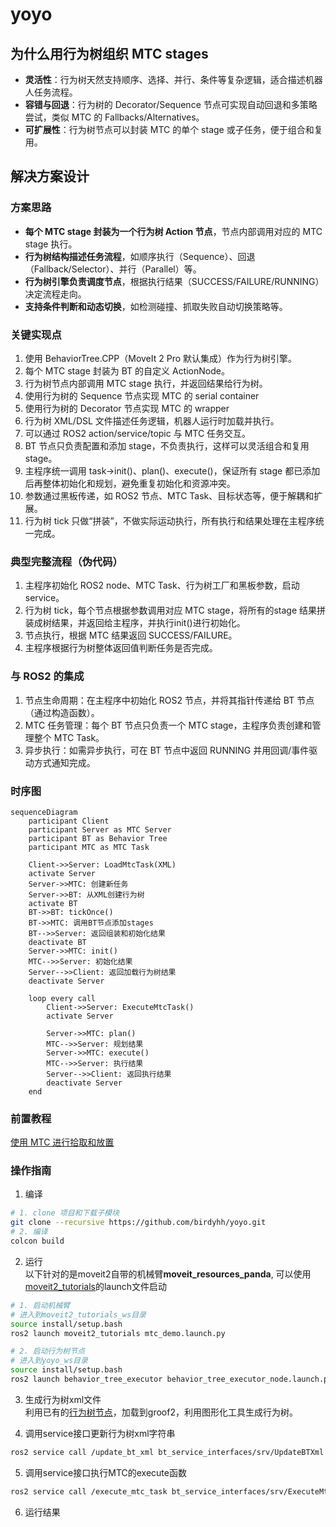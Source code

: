# yoyo

## 为什么用行为树组织 MTC stages

* **灵活性**：行为树天然支持顺序、选择、并行、条件等复杂逻辑，适合描述机器人任务流程。
* **容错与回退**：行为树的 Decorator/Sequence 节点可实现自动回退和多策略尝试，类似 MTC 的 Fallbacks/Alternatives。
* **可扩展性**：行为树节点可以封装 MTC 的单个 stage 或子任务，便于组合和复用。

## 解决方案设计

### 方案思路
* **每个 MTC stage 封装为一个行为树 Action 节点**，节点内部调用对应的 MTC stage 执行。
* **行为树结构描述任务流程**，如顺序执行（Sequence）、回退（Fallback/Selector）、并行（Parallel）等。
* **行为树引擎负责调度节点**，根据执行结果（SUCCESS/FAILURE/RUNNING）决定流程走向。
* **支持条件判断和动态切换**，如检测碰撞、抓取失败自动切换策略等。

### 关键实现点

1. 使用 BehaviorTree.CPP（MoveIt 2 Pro 默认集成）作为行为树引擎。
2. 每个 MTC stage 封装为 BT 的自定义 ActionNode。
3. 行为树节点内部调用 MTC stage 执行，并返回结果给行为树。
4. 使用行为树的 Sequence 节点实现 MTC 的 serial container
5. 使用行为树的 Decorator 节点实现 MTC 的 wrapper
6. 行为树 XML/DSL 文件描述任务逻辑，机器人运行时加载并执行。
7. 可以通过 ROS2 action/service/topic 与 MTC 任务交互。
8. BT 节点只负责配置和添加 stage，不负责执行，这样可以灵活组合和复用 stage。
9. 主程序统一调用 task->init()、plan()、execute()，保证所有 stage 都已添加后再整体初始化和规划，避免重复初始化和资源冲突。
10. 参数通过黑板传递，如 ROS2 节点、MTC Task、目标状态等，便于解耦和扩展。
11. 行为树 tick 只做“拼装”，不做实际运动执行，所有执行和结果处理在主程序统一完成。

### 典型完整流程（伪代码）
1. 主程序初始化 ROS2 node、MTC Task、行为树工厂和黑板参数，启动service。
2. 行为树 tick，每个节点根据参数调用对应 MTC stage，将所有的stage 结果拼装成树结果，并返回给主程序，并执行init()进行初始化。
3. 节点执行，根据 MTC 结果返回 SUCCESS/FAILURE。
4. 主程序根据行为树整体返回值判断任务是否完成。

### 与 ROS2 的集成
1. 节点生命周期：在主程序中初始化 ROS2 节点，并将其指针传递给 BT 节点（通过构造函数）。
2. MTC 任务管理：每个 BT 节点只负责一个 MTC stage，主程序负责创建和管理整个 MTC Task。
3. 异步执行：如需异步执行，可在 BT 节点中返回 RUNNING 并用回调/事件驱动方式通知完成。


### 时序图
```mermaid
sequenceDiagram
    participant Client
    participant Server as MTC Server
    participant BT as Behavior Tree
    participant MTC as MTC Task
    
    Client->>Server: LoadMtcTask(XML)
    activate Server
    Server->>MTC: 创建新任务
    Server->>BT: 从XML创建行为树
    activate BT
    BT->>BT: tickOnce()
    BT->>MTC: 调用BT节点添加stages
    BT-->>Server: 返回组装和初始化结果
    deactivate BT
    Server->>MTC: init()
    MTC-->>Server: 初始化结果
    Server-->>Client: 返回加载行为树结果
    deactivate Server
    
    loop every call
        Client->>Server: ExecuteMtcTask()
        activate Server

        Server->>MTC: plan()
        MTC-->>Server: 规划结果
        Server->>MTC: execute()
        MTC-->>Server: 执行结果
        Server-->>Client: 返回执行结果
        deactivate Server
    end

```

### 前置教程

[使用 MTC 进行拾取和放置](https://moveit.picknik.ai/main/doc/tutorials/pick_and_place_with_moveit_task_constructor/pick_and_place_with_moveit_task_constructor.html)

### 操作指南

1. 编译

```bash
# 1. clone 项目和下载子模块
git clone --recursive https://github.com/birdyhh/yoyo.git
# 2. 编译
colcon build
```

2. 运行  
以下针对的是moveit2自带的机械臂**moveit_resources_panda**,
可以使用[moveit2_tutorials](https://github.com/moveit/moveit2_tutorials)的launch文件启动
```bash
# 1. 启动机械臂
# 进入到moveit2_tutorials_ws目录
source install/setup.bash
ros2 launch moveit2_tutorials mtc_demo.launch.py

# 2. 启动行为树节点
# 进入到yoyo_ws目录
source install/setup.bash
ros2 launch behavior_tree_executor behavior_tree_executor_node.launch.py
```

3. 生成行为树xml文件  
利用已有的[行为树节点](./src/behavior_tree_executor/tree/mtc_bt_node.btproj)，加载到groof2，利用图形化工具生成行为树。
[](./img/groot_tree.png)

4. 调用service接口更新行为树xml字符串
```bash
ros2 service call /update_bt_xml bt_service_interfaces/srv/UpdateBTXml  "{xml: '<?xml version=\"1.0\" encoding=\"UTF-8\"?><root BTCPP_format=\"4\" main_tree_to_execute=\"main\"><BehaviorTree ID=\"main\"><Sequence><MoveToBTNode goal=\"open\" planner_type=\"0.5\" /></Sequence></BehaviorTree></root>'}"
```

5. 调用service接口执行MTC的execute函数
```bash
ros2 service call /execute_mtc_task bt_service_interfaces/srv/ExecuteMtcTask
```

6. 运行结果
[](./img/pick_and_place.gif)
